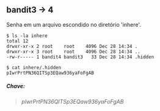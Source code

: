 ## bandit3 -> 4

Senha em um arquivo escondido no diretório 'inhere'.

```
$ ls -la inhere
total 12
drwxr-xr-x 2 root    root    4096 Dec 28 14:34 .
drwxr-xr-x 3 root    root    4096 Dec 28 14:34 ..
-rw-r----- 1 bandit4 bandit3   33 Dec 28 14:34 .hidden

$ cat inhere/.hidden
pIwrPrtPN36QITSp3EQaw936yaFoFgAB
```

##### Chave:
> _pIwrPrtPN36QITSp3EQaw936yaFoFgAB_